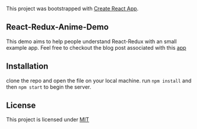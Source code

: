 This project was bootstrapped with [Create React App](https://github.com/facebook/create-react-app).

## React-Redux-Anime-Demo 
This demo aims to help people understand React-Redux with an small example app. Feel free to checkout the blog post associated with this [app](https://dev.to/talia/beginner-s-guide-to-react-redux-585e)

## Installation

clone the repo and open the file on your local machine.
run `npm install` and then `npm start` to begin the server.

## License

This project is licensed under [MIT](https://choosealicense.com/licenses/mit/)
